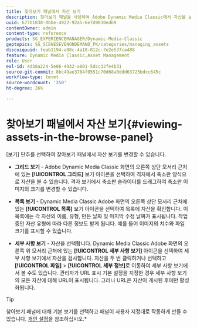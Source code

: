 ```yaml
---
title: 찾아보기 패널에서 자산 보기
description: 찾아보기 패널을 사용하여 Adobe Dynamic Media Classic에서 자산을 보는 방법을 알아봅니다.
uuid: 677b1838-0bbe-4922-92a5-6e7d9030edb9
contentOwner: admin
content-type: reference
products: SG_EXPERIENCEMANAGER/Dynamic-Media-Classic
geptopics: SG_SCENESEVENONDEMAND_PK/categories/managing_assets
discoiquuid: feab1194-a98c-4a18-812c-7e2e537ca488
feature: Dynamic Media Classic,Asset Management
role: User
exl-id: 4d38a224-5e06-4932-a801-5dcc32fe4b31
source-git-commit: 8bc49ae3704f0551c70d68a0ddd63725bdcc645c
workflow-type: tm+mt
source-wordcount: '250'
ht-degree: 26%

---
```


# 찾아보기 패널에서 자산 보기{#viewing-assets-in-the-browse-panel}

[보기] 단추를 선택하여 찾아보기 패널에서 자산 보기를 변경할 수 있습니다.

* **그리드 보기**  - Adobe Dynamic Media Classic 화면의 오른쪽 상단 모서리 근처에 있는  **[!UICONTROL 그리드]** 보기 아이콘을 선택하여 격자에서 축소판 양식으로 자산을 볼 수 있습니다. 격자 보기에서 축소판 슬라이더를 드래그하여 축소판 이미지의 크기를 변경할 수 있습니다.

* **목록 보기**  - Dynamic Media Classic Adobe 화면의 오른쪽 상단 모서리 근처에 있는  **[!UICONTROL 목록]** 보기 아이콘을 선택하여 목록에 자산을 확인합니다. 이 목록에는 각 자산의 이름, 유형, 만든 날짜 및 마지막 수정 날짜가 표시됩니다. 작업 중인 자산 유형에 따라 다른 정보도 받게 됩니다. 예를 들어 이미지의 치수와 파일 크기를 표시할 수 있습니다.

* **세부 사항 보기**  - 자산을 선택합니다. Dynamic Media Classic Adobe 화면의 오른쪽 위 모서리 근처에 있는 **[!UICONTROL 세부 사항 보기]** 아이콘을 선택하여 세부 사항 보기에서 자산을 검사합니다. 자산을 두 번 클릭하거나 선택하고 **[!UICONTROL 파일]** > **[!UICONTROL 세부 정보]**&#x200B;로 이동하여 세부 사항 보기에서 볼 수도 있습니다. 관리자가 URL 표시 기본 설정을 지정한 경우 세부 사항 보기의 모든 자산에 대해 URL이 표시됩니다. 그러나 URL은 자산이 게시된 후에만 활성화됩니다.

>[!TIP]
>
>찾아보기 패널에 대해 기본 보기를 선택하고 패널이 사용자 지정대로 작동하게 만들 수 있습니다. [개인 설정](personal-setup.md#personal_setup)을 참조하십시오.*
